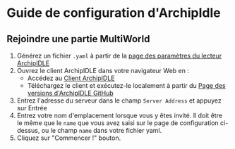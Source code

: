 # Guide de configuration d'ArchipIdle

## Rejoindre une partie MultiWorld
1. Générez un fichier `.yaml` à partir de la [page des paramètres du lecteur ArchipIDLE](/games/ArchipIDLE/player-settings)
2. Ouvrez le client ArchipIDLE dans votre navigateur Web en :
     - Accédez au [Client ArchipIDLE](http://idle.multiworld.link)
     - Téléchargez le client et exécutez-le localement à partir du
       [Page des versions d'ArchipIDLE GitHub](https://github.com/ArchipelagoMW/archipidle/releases)
3. Entrez l'adresse du serveur dans le champ `Server Address` et appuyez sur Entrée
4. Entrez votre nom d'emplacement lorsque vous y êtes invité. Il doit être le même que le `name` que vous avez saisi sur le
    page de configuration ci-dessus, ou le champ `name` dans votre fichier yaml.
5. Cliquez sur "Commencer !" bouton.
